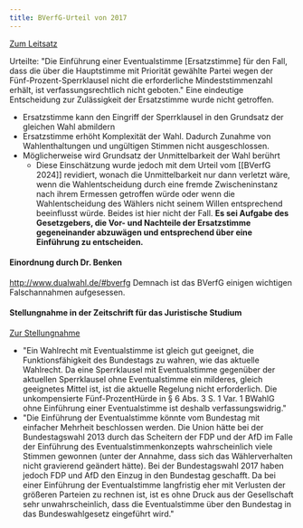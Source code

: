 ```yaml
---
title: BVerfG-Urteil von 2017
---
```

[Zum Leitsatz](https://www.bundesverfassungsgericht.de/SharedDocs/Entscheidungen/DE/2017/09/cs20170919_2bvc004614.html)

Urteilte: "Die Einführung einer Eventualstimme \[Ersatzstimme\] für den Fall, dass die über die Hauptstimme mit Priorität gewählte Partei wegen der Fünf-Prozent-Sperrklausel nicht die erforderliche Mindeststimmenzahl erhält, ist verfassungsrechtlich nicht geboten." Eine eindeutige Entscheidung zur Zulässigkeit der Ersatzstimme wurde nicht getroffen.
- Ersatzstimme kann den Eingriff der Sperrklausel in den Grundsatz der gleichen Wahl abmildern
- Ersatzstimme erhöht Komplexität der Wahl. Dadurch Zunahme von Wahlenthaltungen und ungültigen Stimmen nicht ausgeschlossen.
- Möglicherweise wird Grundsatz der Unmittelbarkeit der Wahl berührt
	- Diese Einschätzung wurde jedoch mit dem Urteil vom [[BVerfG 2024]] revidiert, wonach die Unmittelbarkeit nur dann verletzt wäre, wenn die Wahlentscheidung durch eine fremde Zwischeninstanz nach ihrem Ermessen getroffen würde oder wenn die Wahlentscheidung des Wählers nicht seinem Willen entsprechend beeinflusst würde. Beides ist hier nicht der Fall.
**Es sei Aufgabe des Gesetzgebers, die Vor- und Nachteile der Ersatzstimme gegeneinander abzuwägen und entsprechend über eine Einführung zu entscheiden.**
#### Einordnung durch Dr. Benken
http://www.dualwahl.de/#bverfg
Demnach ist das BVerfG einigen wichtigen Falschannahmen aufgesessen.
#### Stellungnahme in der Zeitschrift für das Juristische Studium
[Zur Stellungnahme](https://www.zjs-online.com/dat/artikel/2018_2_1206.pdf)
- "Ein Wahlrecht mit Eventualstimme ist gleich gut geeignet, die Funktionsfähigkeit des Bundestags zu wahren, wie das aktuelle Wahlrecht. Da eine Sperrklausel mit Eventualstimme gegenüber der aktuellen Sperrklausel ohne Eventualstimme ein milderes, gleich geeignetes Mittel ist, ist die aktuelle Regelung nicht erforderlich. Die unkompensierte Fünf-ProzentHürde in § 6 Abs. 3 S. 1 Var. 1 BWahlG ohne Einführung einer Eventualstimme ist deshalb verfassungswidrig."
- "Die Einführung der Eventualstimme könnte vom Bundestag mit einfacher Mehrheit beschlossen werden. Die Union hätte bei der Bundestagswahl 2013 durch das Scheitern der FDP und der AfD im Falle der Einführung des Eventualstimmenkonzepts wahrscheinlich viele Stimmen gewonnen (unter der Annahme, dass sich das Wählerverhalten nicht gravierend geändert hätte). Bei der Bundestagswahl 2017 haben jedoch FDP und AfD den Einzug in den Bundestag geschafft. Da bei einer Einführung der Eventualstimme langfristig eher mit Verlusten der größeren Parteien zu rechnen ist, ist es ohne Druck aus der Gesellschaft sehr unwahrscheinlich, dass die Eventualstimme über den Bundestag in das Bundeswahlgesetz eingeführt wird."